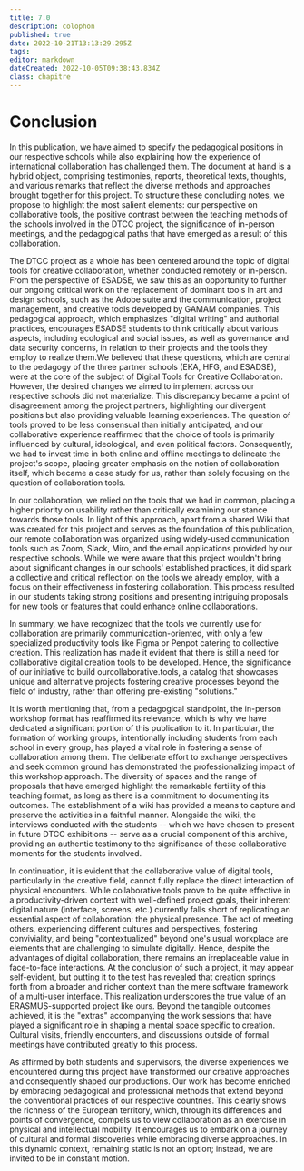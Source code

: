 ```yaml
---
title: 7.0
description: colophon
published: true
date: 2022-10-21T13:13:29.295Z
tags: 
editor: markdown
dateCreated: 2022-10-05T09:38:43.834Z
class: chapitre
---
```


# Conclusion

In this publication, we have aimed to specify the pedagogical positions
in our respective schools while also explaining how the experience of
international collaboration has challenged them. The document at hand is
a hybrid object, comprising testimonies, reports, theoretical texts,
thoughts, and various remarks that reflect the diverse methods and
approaches brought together for this project. To structure these
concluding notes, we propose to highlight the most salient elements: our
perspective on collaborative tools, the positive contrast between the
teaching methods of the schools involved in the DTCC project, the
significance of in-person meetings, and the pedagogical paths that have
emerged as a result of this collaboration.

The DTCC project as a whole has been centered around the topic of
digital tools for creative collaboration, whether conducted remotely or
in-person. From the perspective of ESADSE, we saw this as an opportunity
to further our ongoing critical work on the replacement of dominant
tools in art and design schools, such as the Adobe suite and the
communication, project management, and creative tools developed by GAMAM
companies. This pedagogical approach, which emphasizes "digital
writing" and authorial practices, encourages ESADSE students to think
critically about various aspects, including ecological and social
issues, as well as governance and data security concerns, in relation to
their projects and the tools they employ to realize them.We believed
that these questions, which are central to the pedagogy of the three
partner schools (EKA, HFG, and ESADSE), were at the core of the subject
of Digital Tools for Creative Collaboration. However, the desired
changes we aimed to implement across our respective schools did not
materialize. This discrepancy became a point of disagreement among the
project partners, highlighting our divergent positions but also
providing valuable learning experiences. The question of tools proved to
be less consensual than initially anticipated, and our collaborative
experience reaffirmed that the choice of tools is primarily influenced
by cultural, ideological, and even political factors. Consequently, we
had to invest time in both online and offline meetings to delineate the
project's scope, placing greater emphasis on the notion of
collaboration itself, which became a case study for us, rather than
solely focusing on the question of collaboration tools.

In our collaboration, we relied on the tools that we had in common,
placing a higher priority on usability rather than critically examining
our stance towards those tools. In light of this approach, apart from a
shared Wiki that was created for this project and serves as the
foundation of this publication, our remote collaboration was organized
using widely-used communication tools such as Zoom, Slack, Miro, and the
email applications provided by our respective schools. While we were
aware that this project wouldn't bring about significant changes in our
schools' established practices, it did spark a collective and critical
reflection on the tools we already employ, with a focus on their
effectiveness in fostering collaboration. This process resulted in our
students taking strong positions and presenting intriguing proposals for
new tools or features that could enhance online collaborations.

In summary, we have recognized that the tools we currently use for
collaboration are primarily communication-oriented, with only a few
specialized productivity tools like Figma or Penpot catering to
collective creation. This realization has made it evident that there is
still a need for collaborative digital creation tools to be developed.
Hence, the significance of our initiative to build
ourcollaborative.tools, a catalog that showcases unique and alternative
projects fostering creative processes beyond the field of industry,
rather than offering pre-existing "solutions."

It is worth mentioning that, from a pedagogical standpoint, the
in-person workshop format has reaffirmed its relevance, which is why we
have dedicated a significant portion of this publication to it. In
particular, the formation of working groups, intentionally including
students from each school in every group, has played a vital role in
fostering a sense of collaboration among them. The deliberate effort to
exchange perspectives and seek common ground has demonstrated the
professionalizing impact of this workshop approach. The diversity of
spaces and the range of proposals that have emerged highlight the
remarkable fertility of this teaching format, as long as there is a
commitment to documenting its outcomes. The establishment of a wiki has
provided a means to capture and preserve the activities in a faithful
manner. Alongside the wiki, the interviews conducted with the students
-- which we have chosen to present in future DTCC exhibitions -- serve
as a crucial component of this archive, providing an authentic testimony
to the significance of these collaborative moments for the students
involved.

In continuation, it is evident that the collaborative value of digital
tools, particularly in the creative field, cannot fully replace the
direct interaction of physical encounters. While collaborative tools
prove to be quite effective in a productivity-driven context with
well-defined project goals, their inherent digital nature (interface,
screens, etc.) currently falls short of replicating an essential aspect
of collaboration: the physical presence. The act of meeting others,
experiencing different cultures and perspectives, fostering
conviviality, and being "contextualized" beyond one's usual workplace
are elements that are challenging to simulate digitally. Hence, despite
the advantages of digital collaboration, there remains an irreplaceable
value in face-to-face interactions. At the conclusion of such a project,
it may appear self-evident, but putting it to the test has revealed that
creation springs forth from a broader and richer context than the mere
software framework of a multi-user interface. This realization
underscores the true value of an ERASMUS-supported project like ours.
Beyond the tangible outcomes achieved, it is the "extras" accompanying
the work sessions that have played a significant role in shaping a
mental space specific to creation. Cultural visits, friendly encounters,
and discussions outside of formal meetings have contributed greatly to
this process.

As affirmed by both students and supervisors, the diverse experiences we
encountered during this project have transformed our creative approaches
and consequently shaped our productions. Our work has become enriched by
embracing pedagogical and professional methods that extend beyond the
conventional practices of our respective countries. This clearly shows
the richness of the European territory, which, through its differences
and points of convergence, compels us to view collaboration as an
exercise in physical and intellectual mobility. It encourages us to
embark on a journey of cultural and formal discoveries while embracing
diverse approaches. In this dynamic context, remaining static is not an
option; instead, we are invited to be in constant motion.

